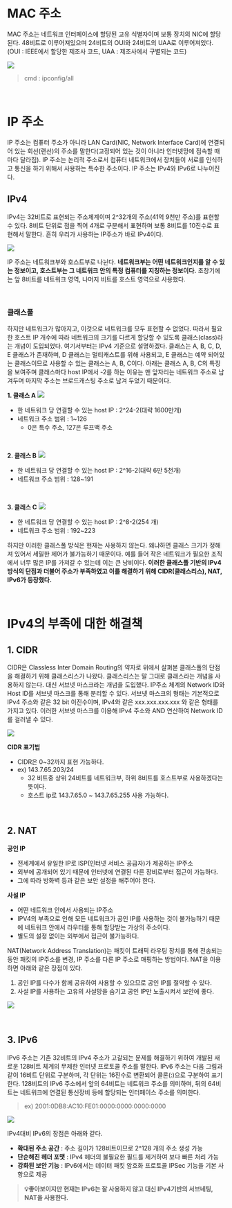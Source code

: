 # MAC 주소
MAC 주소는 네트워크 인터페이스에 할당된 고유 식별자이며 보통 장치의 NIC에 할당된다. 48비트로 이루어져있으며 24비트의 OUI와 24비트의 UAA로 이루어져있다.(OUI : IEEE에서 할당한 제조사 코드, UAA : 제조사에서 구별되는 코드)

![](https://velog.velcdn.com/images/strangehoon/post/c88068e9-69af-4b1d-8797-04588760cbc6/image.png)
> cmd : ipconfig/all

</br>

# IP 주소
IP 주소는 컴퓨터 주소가 아니라 LAN Card(NIC, Network Interface Card)에 연결되어 있는 회선(랜선)의 주소를 말한다(고정되어 있는 것이 아니라 인터넷망에 접속할 때마다 달라짐). IP 주소는 논리적 주소로서 컴퓨터 네트워크에서 장치들이 서로를 인식하고 통신을 하기 위해서 사용하는 특수한 주소이다. IP 주소는 IPv4와 IPv6로 나누어진다. 

## IPv4
IPv4는 32비트로 표현되는 주소체계이며 2^32개의 주소(41억 9천만 주소)를 표현할 수 있다. 8비트 단위로 점을 찍어 4개로 구분해서 표현하며 보통 8비트를 10진수로 표현해서 말한다. 흔히 우리가 사용하는 IP주소가 바로 IPv4이다. 

![](https://velog.velcdn.com/images/strangehoon/post/ad30357b-affa-4f90-bb5f-e5b2e0df2309/image.png)

IP 주소는 네트워크부와 호스트부로 나뉜다. **네트워크부는 어떤 네트워크인지를 알 수 있는 정보이고, 호스트부는 그 네트워크 안의 특정 컴퓨터를 지칭하는 정보이다.** 초창기에는 앞 8비트를 네트워크 영역, 나머지 비트를 호스트 영역으로 사용했다. 

</br>

### 클래스풀
 하지만 네트워크가 많아지고, 이것으로 네트워크를 모두 표현할 수 없었다. 따라서 필요한 호스트 IP 개수에 따라 네트워크의 크기를 다르게 할당할 수 있도록 클래스(class)라는 개념이 도입되었다. 여기서부터는 IPv4 기준으로 설명하겠다. 클래스는 A, B, C, D, E 클래스가 존재하며, D 클래스는 멀티캐스트를 위해 사용되고, E 클래스는 예약 되어있는 클래스이므로 사용할 수 있는 클래스는 A, B, C이다. 아래는 클래스 A, B, C의 특징을 보여주며 클래스마다 host IP에서 -2를 하는 이유는 맨 앞자리는 네트워크 주소로 남겨두며 마지막 주소는 브로드캐스팅 주소로 남겨 두었기 때문이다. 


**1. 클래스 A**
![](https://velog.velcdn.com/images/strangehoon/post/12f697f2-a6e4-4264-adc7-4cff331dd184/image.png)
* 한 네트워크 당 연결할 수 있는 host IP : 2^24-2(대략 1600만개)
* 네트워크 주소 범위 : 1~126
  * 0은 특수 주소, 127은 루프백 주소

</br>

**2. 클래스 B**
![](https://velog.velcdn.com/images/strangehoon/post/3218aebb-25e3-4ef9-96de-ff8d3bde8eec/image.png)
* 한 네트워크 당 연결할 수 있는 host IP : 2^16-2(대략 6만 5천개)
* 네트워크 주소 범위 : 128~191

</br>

**3. 클래스 C**
![](https://velog.velcdn.com/images/strangehoon/post/884d3c4b-591c-4919-844e-ae1e8b21197a/image.png)

* 한 네트워크 당 연결할 수 있는 host IP : 2^8-2(254 개)
* 네트워크 주소 범위 : 192~223

하지만 이러한 클래스풀 방식은 현재는 사용하지 않는다. 왜냐하면 클래스 크기가 정해져 있어서 세밀한 제어가 불가능하기 때문이다. 예를 들어 작은 네트워크가 필요한 조직에서 너무 많은 IP를 가져갈 수 있는데 이는 큰 낭비이다. **이러한 클래스풀 기반의 IPv4 방식의 단점과 더불어 주소가 부족하였고 이를 해결하기 위해 CIDR(클래스리스), NAT, IPv6가 등장했다.**

</br>

# IPv4의 부족에 대한 해결책
## 1. CIDR
 CIDR은 Classless Inter Domain Routing의 약자로 위에서 살펴본 클래스풀의 단점을 해결하기 위해 클래스리스가 나왔다. 클래스리스는 말 그대로 클래스라는 개념을 사용하지 않는다. 대신 서브넷 마스크라는 개념을 도입했다. 
IP주소 체계의 Network ID와 Host ID를 서브넷 마스크를 통해 분리할 수 있다. 서브넷 마스크의 형태는 기본적으로 IPv4 주소와 같은 32 bit 이진수이며, IPv4와 같은 xxx.xxx.xxx.xxx 와 같은 형태를 가지고 있다. 이러한 서브넷 마스크를 이용해 IPv4 주소와 AND 연산하여 Network ID를 걸러낼 수 있다. 

![](https://velog.velcdn.com/images/strangehoon/post/685c52d8-a888-48a3-a382-1797a331d941/image.png)

**CIDR 표기법**
* CIDR은 0~32까지 표현 가능하다.
* ex) 143.7.65.203/24
  * 32 비트중 상위 24비트를 네트워크부, 하위 8비트를 호스트부로 사용하겠다는 뜻이다.
  * 호스트 ip로 143.7.65.0 ~ 143.7.65.255 사용 가능하다.

</br>

## 2. NAT
**공인 IP**
* 전세계에서 유일한 IP로 ISP(인터넷 서비스 공급자)가 제공하는 IP주소
* 외부에 공개되어 있기 때문에 인터넷에 연결된 다른 장비로부터 접근이 가능하다.
* 그에 따라 방화벽 등과 같은 보안 설정을 해주어야 한다.

**사설 IP**
* 어떤 네트워크 안에서 사용되는 IP주소
* IPV4의 부족으로 인해 모든 네트워크가 공인 IP를 사용하는 것이 불가능하기 때문에 네트워크 안에서 라우터를 통해 할당받는 가상의 주소이다.
* 별도의 설정 없이는 외부에서 접근이 불가능하다.

NAT(Network Address Translation)는 패킷이 트래픽 라우팅 장치를 통해 전송되는 동안 패킷의 IP주소를 변경, IP 주소를 다른 IP 주소로 매핑하는 방법이다. NAT을 이용하면 아래와 같은 장점이 있다.

1. 공인 IP를 다수가 함께 공유하여 사용할 수 있으므로 공인 IP를 절약할 수 있다.
2. 사설 IP를 사용하는 고유의 사설망을 숨기고 공인 IP만 노출시켜서 보안에 좋다.

![](https://velog.velcdn.com/images/strangehoon/post/5035eb72-a3bf-4ed7-b551-58587aea792d/image.png)


</br>

## 3. IPv6
IPv6 주소는 기존 32비트의 IPv4 주소가 고갈되는 문제를 해결하기 위하여 개발된 새로운 128비트 체계의 무제한 인터넷 프로토콜 주소를 말한다. IPv6 주소는 다음 그림과 같이 16비트 단위로 구분하며, 각 단위는 16진수로 변환되어 콜론(:)으로 구분하여 표기한다. 128비트의 IPv6 주소에서 앞의 64비트는 네트워크 주소를 의미하며, 뒤의 64비트는 네트워크에 연결된 통신장비 등에 할당되는 인터페이스 주소를 의미한다. 

>ex) 2001:0DB8:AC10:FE01:0000:0000:0000:0000

![](https://velog.velcdn.com/images/strangehoon/post/151ddf6c-5d59-44d2-9ad3-10afa86fcd08/image.png)

IPv4대비 IPv6의 장점은 아래와 같다.

* **확대된 주소 공간**	: 주소 길이가 128비트이므로 2^128 개의 주소 생성 가능
* **단순해진 헤더 포맷** : IPv4 헤더의 불필요한 필드를 제거하여 보다 빠른 처리 가능
* **강화된 보안 기능**	: IPv6에서는 데이터 패킷 암호화 프로토콜 IPSec 기능을 기본 사항으로 제공

>**💡좋아보이지만 현재는 IPv6는 잘 사용하지 않고 대신 IPv4기반의 서브네팅, NAT을 사용한다.**
